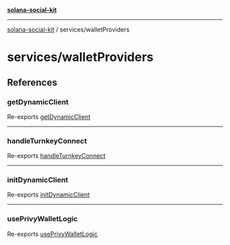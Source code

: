 [**solana-social-kit**](../../README.md)

***

[solana-social-kit](../../README.md) / services/walletProviders

# services/walletProviders

## References

### getDynamicClient

Re-exports [getDynamicClient](dynamic/functions/getDynamicClient.md)

***

### handleTurnkeyConnect

Re-exports [handleTurnkeyConnect](turnkey/functions/handleTurnkeyConnect.md)

***

### initDynamicClient

Re-exports [initDynamicClient](dynamic/functions/initDynamicClient.md)

***

### usePrivyWalletLogic

Re-exports [usePrivyWalletLogic](privy/functions/usePrivyWalletLogic.md)
